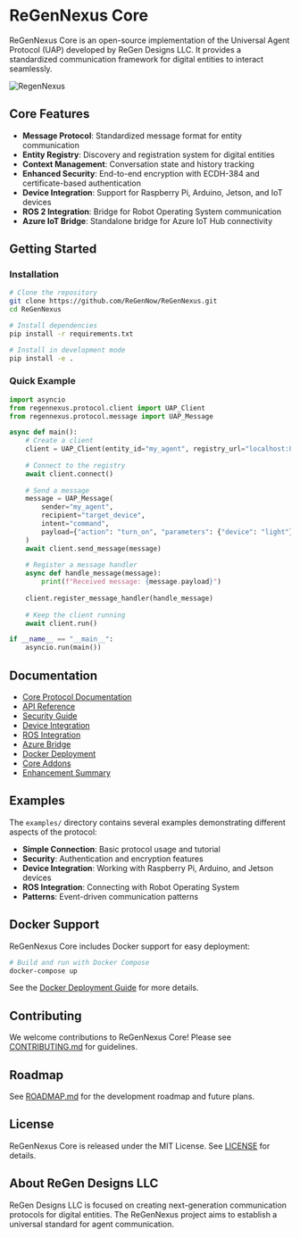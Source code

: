 # ReGenNexus Core

ReGenNexus Core is an open-source implementation of the Universal Agent Protocol (UAP) developed by ReGen Designs LLC. It provides a standardized communication framework for digital entities to interact seamlessly.

![RegenNexus](https://github.com/user-attachments/assets/b3aede8b-0e1a-4643-b9ed-23b630be9c27)


## Core Features

- **Message Protocol**: Standardized message format for entity communication
- **Entity Registry**: Discovery and registration system for digital entities
- **Context Management**: Conversation state and history tracking
- **Enhanced Security**: End-to-end encryption with ECDH-384 and certificate-based authentication
- **Device Integration**: Support for Raspberry Pi, Arduino, Jetson, and IoT devices
- **ROS 2 Integration**: Bridge for Robot Operating System communication
- **Azure IoT Bridge**: Standalone bridge for Azure IoT Hub connectivity

## Getting Started

### Installation

```bash
# Clone the repository
git clone https://github.com/ReGenNow/ReGenNexus.git
cd ReGenNexus

# Install dependencies
pip install -r requirements.txt

# Install in development mode
pip install -e .
```

### Quick Example

```python
import asyncio
from regennexus.protocol.client import UAP_Client
from regennexus.protocol.message import UAP_Message

async def main():
    # Create a client
    client = UAP_Client(entity_id="my_agent", registry_url="localhost:8000")
    
    # Connect to the registry
    await client.connect()
    
    # Send a message
    message = UAP_Message(
        sender="my_agent",
        recipient="target_device",
        intent="command",
        payload={"action": "turn_on", "parameters": {"device": "light"}}
    )
    await client.send_message(message)
    
    # Register a message handler
    async def handle_message(message):
        print(f"Received message: {message.payload}")
    
    client.register_message_handler(handle_message)
    
    # Keep the client running
    await client.run()

if __name__ == "__main__":
    asyncio.run(main())
```

## Documentation

- [Core Protocol Documentation](docs/core_protocol.md)
- [API Reference](docs/api_reference.md)
- [Security Guide](docs/security.md)
- [Device Integration](docs/device_integration.md)
- [ROS Integration](docs/ros_integration.md)
- [Azure Bridge](docs/azure_bridge.md)
- [Docker Deployment](docs/docker_deployment.md)
- [Core Addons](docs/CORE_ADDONS.md)
- [Enhancement Summary](docs/ENHANCEMENT_SUMMARY.md)


## Examples

The `examples/` directory contains several examples demonstrating different aspects of the protocol:

- **Simple Connection**: Basic protocol usage and tutorial
- **Security**: Authentication and encryption features
- **Device Integration**: Working with Raspberry Pi, Arduino, and Jetson devices
- **ROS Integration**: Connecting with Robot Operating System
- **Patterns**: Event-driven communication patterns

## Docker Support

ReGenNexus Core includes Docker support for easy deployment:

```bash
# Build and run with Docker Compose
docker-compose up
```

See the [Docker Deployment Guide](docs/docker_deployment.md) for more details.

## Contributing

We welcome contributions to ReGenNexus Core! Please see [CONTRIBUTING.md](CONTRIBUTING.md) for guidelines.

## Roadmap

See [ROADMAP.md](ROADMAP.md) for the development roadmap and future plans.

## License

ReGenNexus Core is released under the MIT License. See [LICENSE](LICENSE) for details.

## About ReGen Designs LLC

ReGen Designs LLC is focused on creating next-generation communication protocols for digital entities. The ReGenNexus project aims to establish a universal standard for agent communication.
